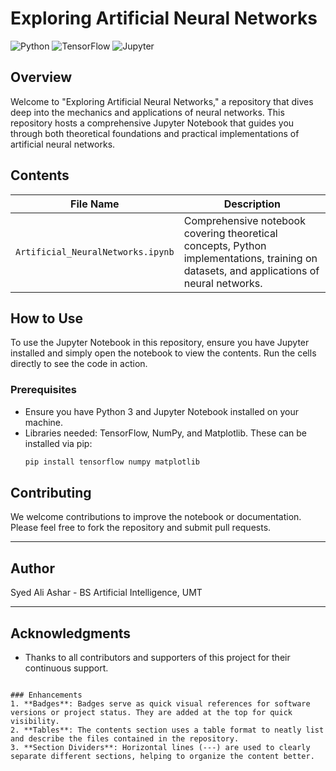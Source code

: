 
# Exploring Artificial Neural Networks

![Python](https://img.shields.io/badge/python-3.8+-blue.svg)
![TensorFlow](https://img.shields.io/badge/TensorFlow-2.0+-orange.svg)
![Jupyter](https://img.shields.io/badge/Jupyter-Notebook-red.svg)

## Overview
Welcome to "Exploring Artificial Neural Networks," a repository that dives deep into the mechanics and applications of neural networks. This repository hosts a comprehensive Jupyter Notebook that guides you through both theoretical foundations and practical implementations of artificial neural networks.

## Contents

| File Name                     | Description |
| ----------------------------- | ----------- |
| `Artificial_NeuralNetworks.ipynb` | Comprehensive notebook covering theoretical concepts, Python implementations, training on datasets, and applications of neural networks. |

## How to Use
To use the Jupyter Notebook in this repository, ensure you have Jupyter installed and simply open the notebook to view the contents. Run the cells directly to see the code in action.

### Prerequisites
- Ensure you have Python 3 and Jupyter Notebook installed on your machine.
- Libraries needed: TensorFlow, NumPy, and Matplotlib. These can be installed via pip:
  ```bash
  pip install tensorflow numpy matplotlib
  ```

## Contributing
We welcome contributions to improve the notebook or documentation. Please feel free to fork the repository and submit pull requests.

---

## Author
Syed Ali Ashar - BS Artificial Intelligence, UMT

---

## Acknowledgments
- Thanks to all contributors and supporters of this project for their continuous support.

```

### Enhancements
1. **Badges**: Badges serve as quick visual references for software versions or project status. They are added at the top for quick visibility.
2. **Tables**: The contents section uses a table format to neatly list and describe the files contained in the repository.
3. **Section Dividers**: Horizontal lines (---) are used to clearly separate different sections, helping to organize the content better.
